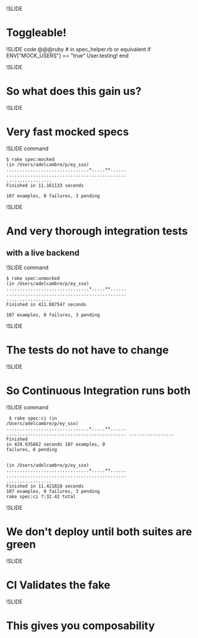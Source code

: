 !SLIDE
# Toggleable!

!SLIDE code
    @@@ruby
    # in spec_helper.rb or equivalent
    if ENV["MOCK_USERS"] == "true"
      User.testing!
    end

!SLIDE
# So what does this gain us?

!SLIDE
# Very fast mocked specs

!SLIDE command
<pre><code>$ rake spec:mocked
(in /Users/adelcambre/p/ey_sso)
...............................*.....**......
.............................................
.................
Finished in <span class="callout">11.161133 seconds</span>

107 examples, 0 failures, 3 pending
</code></pre>

!SLIDE
# And very thorough integration tests
## with a live backend

!SLIDE command
<pre><code>$ rake spec:unmocked
(in /Users/adelcambre/p/ey_sso)
...............................*.....**......
.............................................
.................
Finished in <span class="callout">411.887547 seconds</span>

107 examples, 0 failures, 3 pending
</code></pre>

!SLIDE
# The tests do not have to change

!SLIDE
# So Continuous Integration runs both

!SLIDE command
<code><pre>
$ rake spec:ci
(in /Users/adelcambre/p/ey_sso)
...............................*.....**......
.............................................
.................
Finished in <span class="callout">429.935862 seconds</span>
107 examples, 0 failures, 6 pending
</code></pre>
<pre><code>
(in /Users/adelcambre/p/ey_sso)
...............................*.....**......
.............................................
.................
Finished in <span class="callout">11.421828 seconds</span>
107 examples, 0 failures, 3 pending
rake spec:ci 7:32.42 total
</code></pre>

!SLIDE
# We don't deploy until both suites are green

!SLIDE
# CI Validates the fake

!SLIDE
# This gives you composability
